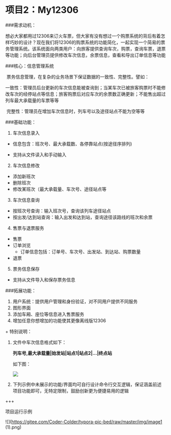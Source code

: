 # **项目2：My12306**

###需求动机：

​	想必大家都用过12306来订火车票，但大家有没有想过一个购票系统的背后有着怎样巧妙的设计？现在我们将12306的购票系统的功能简化，一起实现一个简易的票务管理系统。该系统面向两类用户：向旅客提供查询车次，购票，查询车票，退票等功能；向后台管理员提供修改车次信息，余票信息，查看和导出订单信息等功能



###核心：信息管理系统

​	票务信息管理，在复杂的业务场景下保证数据的一致性、完整性。譬如：

​	一致性：管理员后台更新的车次信息能被查询到；当某车次已被旅客购票时不能修改车次的经停站点等信息；旅客购票后对应车次的余票数正确更新；不能售出超过列车最大承载量的车票等等

​	完整性：管理员在增加车次信息时，列车号以及途径站点不能为空等等



###基础功能：

1. 车次信息录入

- 信息包含：班次号、最大承载数、各停靠站点(按途径序排列)

- 支持从文件读入和手动输入

2. 车次信息修改

- 添加新班次
- 删除班次
- 修改某班次（最大承载量、车次号、途径站点等

3. 车次信息查询

- 按班次号查询：输入班次号，查询该列车途径站点
- 按出发/达到站查询：输入出发和达到站，查询途径该路线的班次和余票

4. 售票与退票服务

- 售票
- 订单浏览
  - 订单信息包括：订单号、车次号、出发站、到达站、购票数量
- 退票

5. 票务信息保存

- 支持从文件导入和保存票务信息

###拓展功能：

1. 用户系统：提供用户管理和身份验证，对不同用户提供不同服务
2. 图形界面
3. 添加车厢、座位等信息进入售票服务
4. 增加任意你想增加的功能使其更像离线版12306



\+ 特别说明：

1. 文件中车次信息格式如下：

   **列车号,最大承载量|始发站|站点1|站点2|...|终点站**

   如下图：

   ![](https://gitee.com/Coder-Colder/typora-pic-bed/raw/master/img/image1.png)

2. 下列示例中未展示的功能/界面均可自行设计命令行交互逻辑，保证涵盖前述项目功能即可，无特定限制，鼓励创新更为便捷易用的逻辑

+++

项目运行示例

![](https://gitee.com/Coder-Colder/typora-pic-bed/raw/master/img/image1 (1).png)